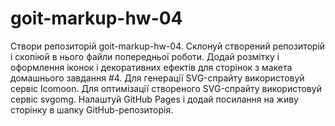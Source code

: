 # goit-markup-hw-04

Створи репозиторій goit-markup-hw-04. Склонуй створений репозиторій і скопіюй в
нього файли попередньої роботи. Додай розмітку і оформлення іконок і
декоративних ефектів для сторінок з макета домашнього завдання #4. Для генерації
SVG-спрайту використовуй сервіс Icomoon. Для оптимізації створеного SVG-спрайту
використовуй сервіс svgomg. Налаштуй GitHub Pages і додай посилання на живу
сторінку в шапку GitHub-репозиторія.
